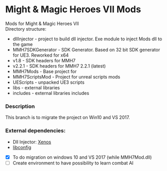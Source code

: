 # Might &amp; Magic Heroes VII Mods
Mods for Might &amp; Magic Heroes VII
<br>
Directory structure:
* dllInjector - project to build dll injector. Exe module to inject Mods dll to the game
* MMH7SDKGenerator - SDK Generator. Based on 32 bit SDK generator for UE3. Reworked for x64
* v1.8 - SDK headers for MMH7
* v2.2.1 - SDK headers for MMH7 2.2.1 (latest)
* MMH7Mods - Base project for 
* MMH7ScriptsMod - Project for unreal scripts mods
* UEScripts - unpacked UE3 scripts 
* libs - external libraries
* includes - external libraries includes

### Description
This branch is to migrate the project on Win10 and VS 2017.
### External dependencies:
* Dll Injector: [Xenos](https://github.com/DarthTon/Xenos)
* [libconfig](https://hyperrealm.github.io/libconfig/)

- [x] To do migration on windows 10 and VS 2017 (while MMH7Mod.dll)
- [ ] Create environment to have possibility to learn combat AI
